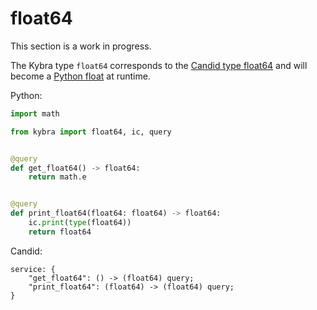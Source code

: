 # float64

This section is a work in progress.

The Kybra type `float64` corresponds to the [Candid type float64](https://internetcomputer.org/docs/current/references/candid-ref#type-float32-and-float64) and will become a [Python float](https://docs.python.org/3/library/functions.html#float) at runtime.

Python:

```python
import math

from kybra import float64, ic, query


@query
def get_float64() -> float64:
    return math.e


@query
def print_float64(float64: float64) -> float64:
    ic.print(type(float64))
    return float64
```

Candid:

```
service: {
    "get_float64": () -> (float64) query;
    "print_float64": (float64) -> (float64) query;
}
```
